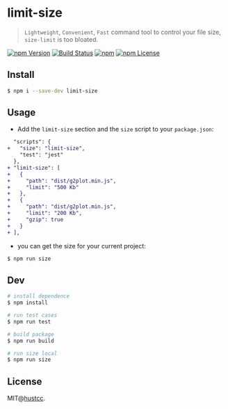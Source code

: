 # limit-size

> `Lightweight`, `Convenient`, `Fast` command tool to control your file size, `size-limit` is too bloated.

[![npm Version](https://img.shields.io/npm/v/limit-size.svg)](https://www.npmjs.com/package/limit-size)
[![Build Status](https://github.com/hustcc/limit-size/workflows/build/badge.svg)](https://github.com/hustcc/limit-size/actions)
[![npm](https://img.shields.io/npm/dm/limit-size.svg)](https://www.npmjs.com/package/limit-size)
[![npm License](https://img.shields.io/npm/l/limit-size.svg)](https://www.npmjs.com/package/limit-size)


## Install

```bash
$ npm i --save-dev limit-size
```


## Usage

 - Add the `limit-size` section and the `size` script to your `package.json`:

```diff
  "scripts": {
+   "size": "limit-size",
    "test": "jest"
  },
+ "limit-size": [
+   {
+     "path": "dist/g2plot.min.js",
+     "limit": "500 Kb"
+   },
+   {
+     "path": "dist/g2plot.min.js",
+     "limit": "200 Kb",
+     "gzip": true
+   }
+ ],
```

 - you can get the size for your current project:

```bash
$ npm run size
```


## Dev

```bash
# install dependence
$ npm install

# run test cases
$ npm run test

# build package
$ npm run build

# run size local
$ npm run size
```


## License

MIT@[hustcc](https://github.com/hustcc).
